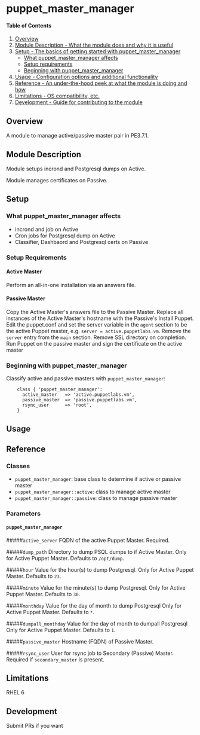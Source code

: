 # puppet_master_manager

#### Table of Contents

1. [Overview](#overview)
2. [Module Description - What the module does and why it is useful](#module-description)
3. [Setup - The basics of getting started with puppet_master_manager](#setup)
    * [What puppet_master_manager affects](#what-puppet_master_manager-affects)
    * [Setup requirements](#setup-requirements)
    * [Beginning with puppet_master_manager](#beginning-with-puppet_master_manager)
4. [Usage - Configuration options and additional functionality](#usage)
5. [Reference - An under-the-hood peek at what the module is doing and how](#reference)
5. [Limitations - OS compatibility, etc.](#limitations)
6. [Development - Guide for contributing to the module](#development)

## Overview

A module to manage active/passive master pair in PE3.7.1.

## Module Description

Module setups incrond and Postgresql dumps on Active.

Module manages certificates on Passive.

## Setup

### What puppet_master_manager affects

* incrond and job on Active
* Cron jobs for Postgresql dump on Active
* Classifier, Dashbaord and Postgresql certs on Passive

### Setup Requirements

#### Active Master

Perform an all-in-one installation via an answers file.

#### Passive Master

Copy the Active Master's answers file to the Passive Master.
Replace all instances of the Active Master's hostname with the Passive's
Install Puppet.
Edit the puppet.conf and set the server variable in the `agent` section to be
the active Puppet master, e.g. `server = active.puppetlabs.vm`.
Remove the `server` entry from the `main` section.
Remove SSL directory on completion.
Run Puppet on the passive master and sign the certificate on the active master

### Beginning with puppet_master_manager

Classify active and passive masters with `puppet_master_manager`:

```puppet
    class { 'puppet_master_manager':
      active_master   => 'active.puppetlabs.vm',
      passive_master  => 'passive.puppetlabs.vm',
      rsync_user      => 'root',
    }
```

## Usage

## Reference

### Classes
* `puppet_master_manager`: base class to determine if active or passive master
* `puppet_master_manager::active`: class to manage active master
* `puppet_master_manager::passive`: class to manage passive master

### Parameters

#### `puppet_master_manager`

#####`active_server`
 FQDN of the active Puppet Master.
 Required.

#####`dump_path`
 Directory to dump PSQL dumps to if Active Master.
 Only for Active Puppet Master.
 Defaults to `/opt/dump`.

#####`hour`
 Value for the hour(s) to dump Postgresql.
 Only for Active Puppet Master.
 Defaults to `23`.

#####`minute`
 Value for the minute(s) to dump Postgresql.
 Only for Active Puppet Master.
 Defaults to `30`.

#####`monthday`
 Value for the day of month to dump Postgresql
 Only for Active Puppet Master.
 Defaults to `*`.

#####`dumpall_monthday`
 Value for the day of month to dumpall Postgresql
 Only for Active Puppet Master.
 Defaults to `1`.

#####`passive_master`
 Hostname (FQDN) of Passive Master.

#####`rsync_user`
 User for rsync job to Secondary (Passive) Master.
 Required if `secondary_master` is present.

## Limitations

RHEL 6

## Development

Submit PRs if you want


